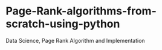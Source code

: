# Page-Rank-algorithms-from-scratch-using-python
Data Science, Page Rank Algorithm and Implementation
